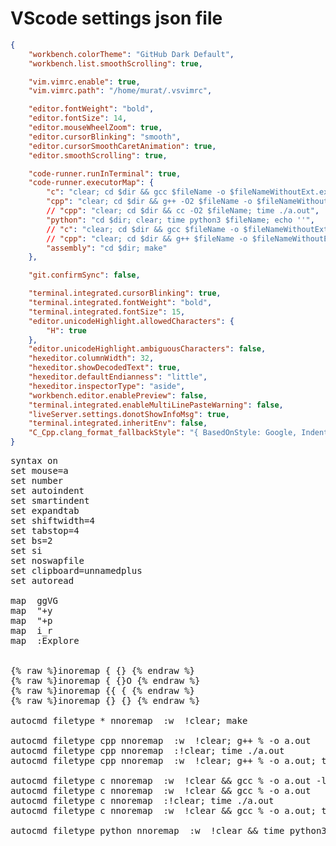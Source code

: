 # VScode settings json file
```json
{
    "workbench.colorTheme": "GitHub Dark Default",
    "workbench.list.smoothScrolling": true,

    "vim.vimrc.enable": true,
    "vim.vimrc.path": "/home/murat/.vsvimrc",

    "editor.fontWeight": "bold",
    "editor.fontSize": 14,
    "editor.mouseWheelZoom": true,
    "editor.cursorBlinking": "smooth",
    "editor.cursorSmoothCaretAnimation": true,
    "editor.smoothScrolling": true,

    "code-runner.runInTerminal": true,
    "code-runner.executorMap": {
        "c": "clear; cd $dir && gcc $fileName -o $fileNameWithoutExt.exe && time ./$fileNameWithoutExt.exe ", 
        "cpp": "clear; cd $dir && g++ -O2 $fileName -o $fileNameWithoutExt.exe && time ./$fileNameWithoutExt.exe; rm ./$fileNameWithoutExt.exe", 
        // "cpp": "clear; cd $dir && cc -O2 $fileName; time ./a.out",
        "python": "cd $dir; clear; time python3 $fileName; echo ''",
        // "c": "clear; cd $dir && gcc $fileName -o $fileNameWithoutExt.exe && time valgrind --leak-check=full ./$fileNameWithoutExt.exe", 
        // "cpp": "clear; cd $dir && g++ $fileName -o $fileNameWithoutExt.exe && time valgrind --leak-check=full ./$fileNameWithoutExt.exe", 
        "assembly": "cd $dir; make"
    },

    "git.confirmSync": false,

    "terminal.integrated.cursorBlinking": true,
    "terminal.integrated.fontWeight": "bold",
    "terminal.integrated.fontSize": 15,
    "editor.unicodeHighlight.allowedCharacters": {
        "Н": true
    },
    "editor.unicodeHighlight.ambiguousCharacters": false,
    "hexeditor.columnWidth": 32,
    "hexeditor.showDecodedText": true,
    "hexeditor.defaultEndianness": "little",
    "hexeditor.inspectorType": "aside",
    "workbench.editor.enablePreview": false,
    "terminal.integrated.enableMultiLinePasteWarning": false,
    "liveServer.settings.donotShowInfoMsg": true,
    "terminal.integrated.inheritEnv": false,
    "C_Cpp.clang_format_fallbackStyle": "{ BasedOnStyle: Google, IndentWidth: 4 }"
}
```

<pre>
syntax on
set mouse=a
set number
set autoindent
set smartindent
set expandtab
set shiftwidth=4
set tabstop=4
set bs=2
set si
set noswapfile
set clipboard=unnamedplus
set autoread

map <C-a> ggVG
map <C-c> "+y
map <C-v> "+p
map <Space> i_<Esc>r
map <C-e> :Explore <cr>


{% raw %}inoremap { {}<Left> {% endraw %}
{% raw %}inoremap {<CR> {<CR>}<Esc>O {% endraw %}
{% raw %}inoremap {{ { {% endraw %}
{% raw %}inoremap {} {} {% endraw %}

autocmd filetype * nnoremap <F9> :w <bar> !clear; make <Enter>

autocmd filetype cpp nnoremap <F9> :w <bar> !clear; g++ % -o a.out <Enter>
autocmd filetype cpp nnoremap <F10> :!clear; time ./a.out <Enter>
autocmd filetype cpp nnoremap <F11> :w <bar> !clear; g++ % -o a.out; time ./a.out<Enter>

autocmd filetype c nnoremap <F8> :w <bar> !clear && gcc % -o a.out -lm <Enter>
autocmd filetype c nnoremap <F9> :w <bar> !clear && gcc % -o a.out <Enter>
autocmd filetype c nnoremap <F10> :!clear; time ./a.out <Enter>
autocmd filetype c nnoremap <F11> :w <bar> !clear && gcc % -o a.out; time ./a.out<Enter>

autocmd filetype python nnoremap <F9> :w <bar> !clear && time python3 % <Enter>

<pre/>